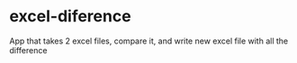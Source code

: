 # excel-diference
App that takes 2 excel files, compare it, and write new excel file with all the difference

